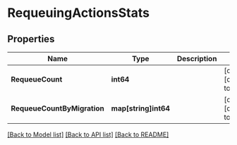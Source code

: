 # RequeuingActionsStats

## Properties
Name | Type | Description | Notes
------------ | ------------- | ------------- | -------------
**RequeueCount** | **int64** |  | [optional] [default to null]
**RequeueCountByMigration** | **map[string]int64** |  | [optional] [default to null]

[[Back to Model list]](../README.md#documentation-for-models) [[Back to API list]](../README.md#documentation-for-api-endpoints) [[Back to README]](../README.md)

